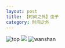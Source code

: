 ```yaml
---
layout: post
title: 【时间之外】虫子
category: 时间之外
---
```

![top](http://rbwl8nwm4.hd-bkt.clouddn.com/img/top-220325-2.png)
![](http://rc5p5sl4z.hd-bkt.clouddn.com/img/inspire-220520-1.jpg)
![wanshan](http://rbwl8nwm4.hd-bkt.clouddn.com/img/wanshan.png)
  




